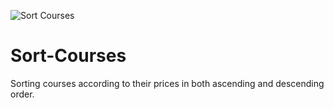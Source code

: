 ![Sort Courses](https://user-images.githubusercontent.com/70008922/178225585-574eb1d0-819f-4587-87d1-688f0bc14811.png)
# Sort-Courses


Sorting courses according to their prices in both ascending and descending order.
